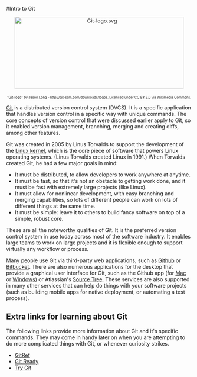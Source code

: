 #Intro to Git

<p style="text-align: center;"><a href="https://commons.wikimedia.org/wiki/File:Git-logo.svg#mediaviewer/File:Git-logo.svg"><img style="display: block; margin-left: auto; margin-right: auto;" src="https://upload.wikimedia.org/wikipedia/commons/thumb/e/e0/Git-logo.svg/1200px-Git-logo.svg.png" alt="Git-logo.svg" width="458" height="195" /></a><br /><span style="font-size: xx-small;">"<a href="https://commons.wikimedia.org/wiki/File:Git-logo.svg#mediaviewer/File:Git-logo.svg">Git-logo</a>" by <a class="external text" href="http://twitter.com/jasonlong">Jason Long</a> - <a class="external free" href="http://git-scm.com/downloads/logos">http://git-scm.com/downloads/logos</a>. Licensed under <a title="Creative Commons Attribution 3.0
" href="http://creativecommons.org/licenses/by/3.0">CC BY 3.0</a> via <a href="https://commons.wikimedia.org/wiki/">Wikimedia Commons</a>.</span></p>
<p><a href="https://en.wikipedia.org/wiki/Git_(software)">Git</a> is a distributed version control system (DVCS). It is a specific application that handles version control in a specific way with unique commands. The core concepts of version control that were discussed earlier apply to Git, so it enabled version management, branching, merging and creating diffs, among other features.</p>
<p>Git was created in 2005 by Linus Torvalds to support the development of the <a href="https://en.wikipedia.org/wiki/Linux_kernel">Linux kernel</a>, which is the core piece of software that powers Linux operating systems. (Linus Torvalds created Linux in 1991.) When Torvalds created Git, he had a few major goals in mind:</p>
<ul>
<li>It must be distributed, to allow developers to work anywhere at anytime.</li>
<li>It must be fast, so that it's not an obstacle to getting work done, and it must be fast with extremely large projects (like Linux).</li>
<li>It must allow for nonlinear development, with easy branching and merging capabilities, so lots of different people can work on lots of different things at the same time.</li>
<li>It must be simple: leave it to others to build fancy software on top of a simple, robust core.</li>
</ul>
<p>These are all the noteworthy qualities of Git. It is the preferred version control system in use today across most of the software industry. It enables large teams to work on large projects and it is flexible enough to support virtually any workflow or process.</p>
<p>Many people use Git via third-party web applications, such as <a href="http://github.com">Github</a> or <a href="http://bitbucket.org">Bitbucket</a>. There are also numerous applications for the desktop that provide a graphical user interface for Git, such as the Github app (for <a href="http://mac.github.com">Mac</a> or <a href="http://windows.github.com">Windows</a>) or Atlassian's <a href="https://www.atlassian.com/software/sourcetree/overview">Source Tree</a>. These services are also supported in many other services that can help do things with your software projects (such as building mobile apps for native deployment, or automating a test process).</p>
<h2>Extra links for learning about Git</h2>
<p>The following links provide more information about Git and it's specific commands. They may come in handy later on when you are attempting to do more complicated things with Git, or whenever curiosity strikes.</p>
<ul>
<li><a href="http://gitref.org">GitRef</a></li>
<li><a href="http://gitready.com/">Git Ready</a></li>
<li><a href="https://try.github.io/">Try Git</a></li>
</ul>